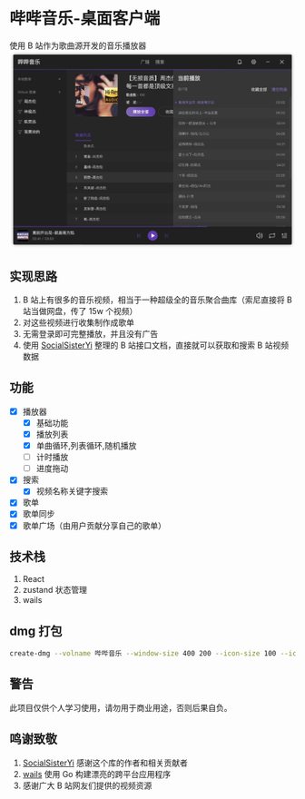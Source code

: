 # 哔哔音乐-桌面客户端

使用 B 站作为歌曲源开发的音乐播放器
![](./doc/pc-preview.png)

## 实现思路

1. B 站上有很多的音乐视频，相当于一种超级全的音乐聚合曲库（索尼直接将 B 站当做网盘，传了 15w 个视频）
2. 对这些视频进行收集制作成歌单
3. 无需登录即可完整播放，并且没有广告
4. 使用 [SocialSisterYi](https://github.com/SocialSisterYi/bilibili-API-collect) 整理的 B 站接口文档，直接就可以获取和搜索 B 站视频数据

## 功能

- [x] 播放器
  - [x] 基础功能
  - [x] 播放列表
  - [x] 单曲循环,列表循环,随机播放
  - [ ] 计时播放
  - [ ] 进度拖动
- [x] 搜索
  - [x] 视频名称关键字搜索
- [x] 歌单
- [x] 歌单同步
- [x] 歌单广场（由用户贡献分享自己的歌单）

## 技术栈

1. React
2. zustand 状态管理
3. wails

## dmg 打包

```sh
create-dmg --volname 哔哔音乐 --window-size 400 200 --icon-size 100 --icon 哔哔音乐 30 70 --app-drop-link 200 70  build/bin/哔哔音乐.dmg build/bin/哔哔音乐.app
```

## 警告

此项目仅供个人学习使用，请勿用于商业用途，否则后果自负。

## 鸣谢致敬

1. [SocialSisterYi](https://github.com/SocialSisterYi/bilibili-API-collect) 感谢这个库的作者和相关贡献者
2. [wails](https://wails.io/zh-Hans/) 使用 Go 构建漂亮的跨平台应用程序
3. 感谢广大 B 站网友们提供的视频资源
